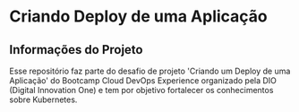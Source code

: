 # Criando Deploy de uma Aplicação
## Informações do Projeto
Esse repositório faz parte do desafio de projeto 'Criando um Deploy de uma Aplicação' do Bootcamp Cloud DevOps Experience organizado pela DIO (Digital Innovation One) e tem por objetivo fortalecer os conhecimentos sobre Kubernetes.
